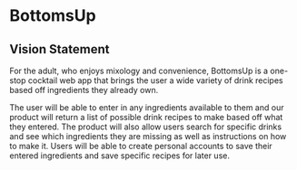 # BottomsUp

## Vision Statement
For the adult, who enjoys mixology and convenience, BottomsUp is a one-stop cocktail web app that brings the user a wide variety of drink recipes based off ingredients they already own.

The user will be able to enter in any ingredients available to them and our product will return a list of possible drink recipes to make based off what they entered. The product will also allow users search for specific drinks and see which ingredients they are missing as well as instructions on how to make it. Users will be able to create personal accounts to save their entered ingredients and save specific recipes for later use.
